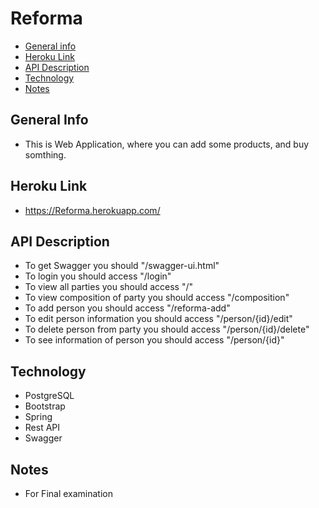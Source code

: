 # Reforma

* [General info](#general-info)
* [Heroku Link](#heroku-link)
* [API Description](#API-Description)
* [Technology](#Technology)
* [Notes](#notes)

## General Info

* This is Web Application, where you can add some products, and buy somthing.

## Heroku Link

* https://Reforma.herokuapp.com/

## API Description

* To get Swagger you should "/swagger-ui.html"
* To login you should access "/login"
* To view all parties you should access "/"
* To view composition of party you should access "/composition"
* To add person you should access "/reforma-add"
* To edit person information you should access "/person/{id}/edit"
* To delete  person from party you should access "/person/{id}/delete"
* To see information of person you should access "/person/{id}"

## Technology
* PostgreSQL
* Bootstrap
* Spring
* Rest API
* Swagger

## Notes

* For Final examination
